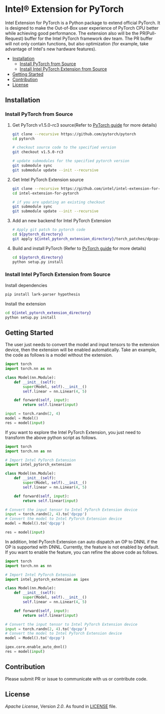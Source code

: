 # Intel® Extension for PyTorch

Intel Extension for PyTorch is a Python package to extend official PyTorch. It is designed to make the Out-of-Box user experience of PyTorch CPU better while achieving good performance. The extension also will be the PR(Pull-Request) buffer for the Intel PyTorch framework dev team. The PR buffer will not only contain functions, but also optimization (for example, take advantage of Intel's new hardware features).

 - [Installation](#installation)
	 - [Install PyTorch from Source](#install-pytorch-from-source)
	 - [Install Intel PyTorch Extension from Source](#install-intel-pytorch-extension-from-source)
 - [Getting Started](#getting-started)
 - [Contribution](#contribution)
 - [License](#license)

## Installation

### Install PyTorch from Source

 1. Get PyTorch v1.5.0-rc3 source(Refer to [PyTorch guide](https://github.com/pytorch/pytorch#get-the-pytorch-source) for more details)
    ```bash
    git clone --recursive https://github.com/pytorch/pytorch
    cd pytorch

    # checkout source code to the specified version
    git checkout v1.5.0-rc3
    
    # update submodules for the specified pytorch version
    git submodule sync
    git submodule update --init --recursive
    ```

 2. Get Intel PyTorch Extension source
    ```bash
    git clone --recursive https://github.com/intel/intel-extension-for-pytorch
    cd intel-extension-for-pytorch
    
    # if you are updating an existing checkout
    git submodule sync
    git submodule update --init --recursive
    ```

 3. Add an new backend for Intel PyTorch Extension
    ```bash
    # Apply git patch to pytorch code
    cd ${pytorch_directory}
    git apply ${intel_pytorch_extension_directory}/torch_patches/dpcpp-v1.5-rc3.patch
    ```
 
 4. Build and install PyTorch (Refer to [PyTorch guide](https://github.com/pytorch/pytorch#install-pytorch) for more details)
    ```bash
    cd ${pytorch_directory}
    python setup.py install
    ```

### Install Intel PyTorch Extension from Source
Install dependencies
```bash
pip install lark-parser hypothesis
```

Install the extension
```bash
cd ${intel_pytorch_extension_directory}
python setup.py install
```

## Getting Started

The user just needs to convert the model and input tensors to the extension device, then the extension will be enabled automatically. Take an example, the code as follows is a model without the extension.
```python
import torch
import torch.nn as nn

class Model(nn.Module):
    def __init__(self):
        super(Model, self).__init__()
        self.linear = nn.Linear(4, 5)

    def forward(self, input):
        return self.linear(input)

input = torch.randn(2, 4)
model = Model()
res = model(input)
```
If you want to explore the Intel PyTorch Extension, you just need to transform the above python script as follows.
```python
import torch
import torch.nn as nn

# Import Intel PyTorch Extension
import intel_pytorch_extension

class Model(nn.Module):
    def __init__(self):
        super(Model, self).__init__()
        self.linear = nn.Linear(4, 5)

    def forward(self, input):
        return self.linear(input)

# Convert the input tensor to Intel PyTorch Extension device
input = torch.randn(2, 4).to('dpcpp')
# Convert the model to Intel PyTorch Extension device
model = Model().to('dpcpp')

res = model(input)
```
In addition, Intel PyTorch Extension can auto dispatch an OP to DNNL if the OP is supported with DNNL. Currently, the feature is not enabled by default. If you want to enable the feature, you can refine the above code as follows.
```python
import torch
import torch.nn as nn

# Import Intel PyTorch Extension
import intel_pytorch_extension as ipex

class Model(nn.Module):
    def __init__(self):
        super(Model, self).__init__()
        self.linear = nn.Linear(4, 5)

    def forward(self, input):
        return self.linear(input)

# Convert the input tensor to Intel PyTorch Extension device
input = torch.randn(2, 4).to('dpcpp')
# Convert the model to Intel PyTorch Extension device
model = Model().to('dpcpp')

ipex.core.enable_auto_dnnl()
res = model(input)
```

## Contribution

Please submit PR or issue to communicate with us or contribute code.


## License

_Apache License_, Version _2.0_. As found in [LICENSE](https://github.com/intel/intel-extension-for-pytorch/blob/master/LICENSE.txt) file.

